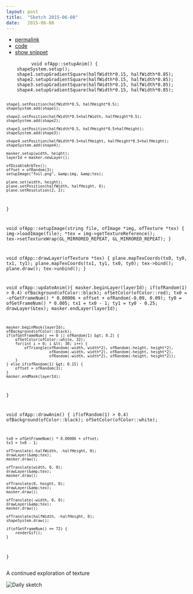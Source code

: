 ```yaml
---
layout: post
title:  "Sketch 2015-06-08"
date:   2015-06-08
---
```

<div class="code">
    <ul>
		<li><a href="{% post_url 2015-06-08-sketch %}">permalink</a></li>
		<li><a href="https://github.com/dailysketches/dailySketches/tree/master/sketches/2015-06-08">code</a></li>
		<li><a href="#" class="snippet-button">show snippet</a></li>
	</ul>
    <pre class="snippet">
        <code class="cpp">void ofApp::setupAnim() {
    shapeSystem.setup();
    shape1.setupGradientSquare(halfWidth*0.15, halfWidth*0.85);
    shape2.setupGradientSquare(halfWidth*0.15, halfWidth*0.85);
    shape3.setupGradientSquare(halfWidth*0.15, halfWidth*0.85);
    shape4.setupGradientSquare(halfWidth*0.15, halfWidth*0.85);

    shape1.setPosition(halfWidth*0.5, halfHeight*0.5);
    shapeSystem.add(shape1);
    
    shape2.setPosition(halfWidth*0.5+halfWidth, halfHeight*0.5);
    shapeSystem.add(shape2);
    
    shape3.setPosition(halfWidth*0.5, halfHeight*0.5+halfHeight);
    shapeSystem.add(shape3);
    
    shape4.setPosition(halfWidth*0.5+halfHeight, halfHeight*0.5+halfHeight);
    shapeSystem.add(shape4);
    
    masker.setup(width, height);
    layerId = masker.newLayer();
    
    ofDisableArbTex();
    offset = ofRandom(3);
    setupImage("foil.png", &amp;img, &amp;tex);

    plane.set(width, height);
    plane.setPosition(halfWidth, halfHeight, 0);
    plane.setResolution(2, 2);
}

void ofApp::setupImage(string file, ofImage *img, ofTexture *tex) {
    img-&gt;loadImage(file);
    *tex = img-&gt;getTextureReference();
    tex-&gt;setTextureWrap(GL_MIRRORED_REPEAT, GL_MIRRORED_REPEAT);
}

void ofApp::drawLayer(ofTexture *tex) {
    plane.mapTexCoords(tx0, ty0, tx1, ty1);
    plane.mapTexCoords(tx1, ty1, tx0, ty0);
    tex-&gt;bind();
    plane.draw();
    tex-&gt;unbind();
}

void ofApp::updateAnim(){
    masker.beginLayer(layerId);
    if(ofRandom(1) &gt; 0.4) ofBackground(ofColor::black);
    ofSetColor(ofColor::red);
    tx0 = -ofGetFrameNum() * 0.00006 + offset + ofRandom(-0.09, 0.09);
    ty0 = ofGetFrameNum() * 0.005;
    tx1 = tx0 - 1;
    ty1 = ty0 - 0.25;
    drawLayer(&amp;tex);
    masker.endLayer(layerId);
    
    masker.beginMask(layerId);
    ofBackground(ofColor::black);
    if(ofGetFrameNum() == 0 || ofRandom(1) &gt; 0.2) {
        ofSetColor(ofColor::white, 32);
        for(int i = 0; i &lt; 30; i++) {
            ofTriangle(ofRandom(-width, width*2), ofRandom(-height, height*2),
                       ofRandom(-width, width*2), ofRandom(-height, height*2),
                       ofRandom(-width, width*2), ofRandom(-height, height*2));
        }
    } else if(ofRandom(1) &gt; 0.15) {
        offset = ofRandom(3);
    }
    masker.endMask(layerId);
}

void ofApp::drawAnim() {
    if(ofRandom(1) &gt; 0.4) ofBackground(ofColor::black);
    ofSetColor(ofColor::white);

    tx0 = ofGetFrameNum() * 0.00006 + offset;
    tx1 = tx0 - 1;
    
    ofTranslate(-halfWidth, -halfHeight, 0);
    drawLayer(&amp;tex);
    masker.draw();
    
    ofTranslate(width, 0, 0);
    drawLayer(&amp;tex);
    masker.draw();
    
    ofTranslate(0, height, 0);
    drawLayer(&amp;tex);
    masker.draw();
    
    ofTranslate(-width, 0, 0);
    drawLayer(&amp;tex);
    masker.draw();
    
    ofTranslate(halfWidth, -halfHeight, 0);
    shapeSystem.draw();
    
    if(ofGetFrameNum() == 72) {
        renderGif();
    }
}</code>
    </pre>
</div>
<p class="description">A continued exploration of texture</p>
<p><img class="no-frame" src="https://github.com/dailysketches/sketches-2015-04-22/blob/master/openFrameworks/2015-06-08.gif?raw=true" alt="Daily sketch"></p>
